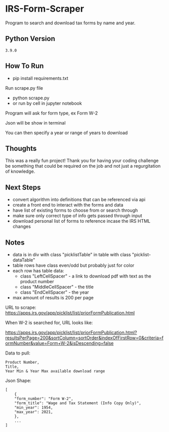 # IRS-Form-Scraper

Program to search and download tax forms by name and year.

## Python Version

    3.9.0

## How To Run

- pip install requirements.txt

Run scrape.py file

- python scrape.py
- or run by cell in jupyter notebook

Program will ask for form type, ex Form W-2

Json will be show in terminal

You can then specify a year or range of years to download

## Thoughts

This was a really fun project! Thank you for having your coding challenge be something that could be required on the job and not just a regurgitation of knowledge.

## Next Steps

- convert algorithm into definitions that can be referenced via api
- create a front end to interact with the forms and data
- have list of existing forms to choose from or search through
- make sure only correct type of info gets passed through input
- download personal list of forms to reference incase the IRS HTML changes

## Notes

- data is in div with class "picklistTable" in table with class "picklist-dataTable"
- table rows have class even/odd but probably just for color
- each row has table data:
  - class "LeftCellSpacer" - a link to download pdf with text as the product number
  - class "MiddleCellSpacer" - the title
  - class "EndCellSpacer" - the year
- max amount of results is 200 per page

 URL to scrape: https://apps.irs.gov/app/picklist/list/priorFormPublication.html

 When W-2 is searched for, URL looks like:

 https://apps.irs.gov/app/picklist/list/priorFormPublication.html?resultsPerPage=200&sortColumn=sortOrder&indexOfFirstRow=0&criteria=formNumber&value=Form+W-2&isDescending=false

 Data to pull:

    Product Number, 
    Title, 
    Year Min & Year Max available download range

 Json Shape:

    [
        {
        "form_number": "Form W-2",
        "form_title": "Wage and Tax Statement (Info Copy Only)",
        "min_year": 1954,
        "max_year": 2021,
        },
        ...
    ]
